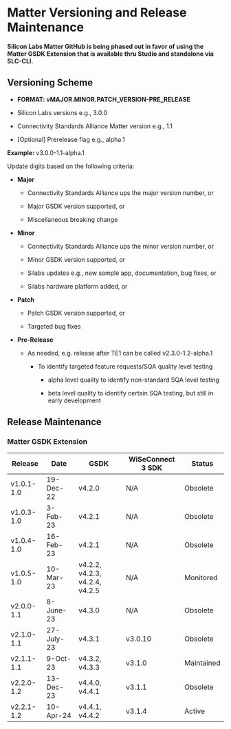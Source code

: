 # Matter Versioning and Release Maintenance

**Silicon Labs Matter GitHub is being phased out in favor of using the Matter GSDK Extension that is available thru Studio and standalone via SLC-CLI.**

## Versioning Scheme

- **FORMAT: vMAJOR.MINOR.PATCH\_VERSION-PRE\_RELEASE**

- Silicon Labs versions e.g., 3.0.0

- Connectivity Standards Alliance Matter version e.g., 1.1

- [Optional] Prerelease flag e.g., alpha.1

**Example:** v3.0.0-1.1-alpha.1

Update digits based on the following criteria:

- **Major**

  - Connectivity Standards Alliance ups the major version number, or

  - Major GSDK version supported, or

  - Miscellaneous breaking change

- **Minor**

  - Connectivity Standards Alliance ups the minor version number, or

  - Minor GSDK version supported, or

  - Silabs updates e.g., new sample app, documentation, bug fixes, or

  - Silabs hardware platform added, or

- **Patch**

  - Patch GSDK version supported, or

  - Targeted bug fixes

- **Pre-Release**

  - As needed, e.g. release after TE1 can be called v2.3.0-1.2-alpha.1

    - To identify targeted feature requests/SQA quality level testing

      - alpha level quality to identify non-standard SQA level testing

      - beta level quality to identify certain SQA testing, but still in early development


## Release Maintenance

### Matter GSDK Extension

| **Release** | **Date** | **GSDK** | **WiSeConnect 3 SDK** | **Status** |
|-------------|----------|----------|----------|----------|
| v1.0.1-1.0 | 19-Dec-22  | v4.2.0 |  N/A | Obsolete | 
| v1.0.3-1.0 | 3-Feb-23   | v4.2.1 |  N/A | Obsolete |
| v1.0.4-1.0 | 16-Feb-23  | v4.2.1 |  N/A | Obsolete |
| v1.0.5-1.0 | 10-Mar-23  | v4.2.2, v4.2.3, v4.2.4, v4.2.5 | N/A | Monitored |
| v2.0.0-1.1 | 8-June-23  | v4.3.0 | N/A | Obsolete |
| v2.1.0-1.1 | 27-July-23 | v4.3.1 | v3.0.10 | Obsolete |
| v2.1.1-1.1 | 9-Oct-23   | v4.3.2, v4.3.3 | v3.1.0 | Maintained |
| v2.2.0-1.2 | 13-Dec-23  | v4.4.0, v4.4.1 | v3.1.1 | Obsolete |
| v2.2.1-1.2 | 10-Apr-24  | v4.4.1, v4.4.2 | v3.1.4 | Active |

